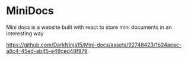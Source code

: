 # MiniDocs

Mini docs is a website built with react to store mini documents in an interesting way


https://github.com/DarkNinja15/Mini-docs/assets/92748423/1b24aeac-a8c4-45ed-ab45-e49ced48f979

